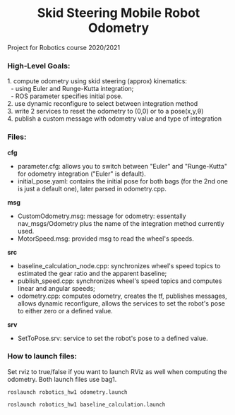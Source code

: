 <h1 align="center">
  Skid Steering Mobile Robot Odometry
</h1>

Project for Robotics course 2020/2021

<h3>High-Level Goals:</h3>
1.  compute odometry using skid steering (approx) kinematics: <br />
&nbsp;  -  using Euler and Runge-Kutta integration; <br />
&nbsp;  -  ROS parameter specifies initial pose. <br />
2.  use dynamic reconfigure to select between integration method <br />
3.  write 2 services to reset the odometry to (0,0) or to a pose(x,y,θ) <br />
4.  publish a custom message with odometry value and type of integration <br />

<h3>Files:</h3>

 <b>cfg </b>
-  parameter.cfg: allows you to switch between "Euler" and "Runge-Kutta" for odometry integration ("Euler" is default).
-  initial_pose.yaml: contains the initial pose for both bags (for the 2nd one is just a default one), later parsed in odometry.cpp.

<b> msg </b>
-  CustomOdometry.msg: message for odometry: essentally nav_msgs/Odometry plus the name of the integration method currently used.
-  MotorSpeed.msg: provided msg to read the wheel's speeds.
   
<b>src</b> 
-  baseline_calculation_node.cpp: synchronizes wheel's speed topics to estimated the gear ratio and the apparent baseline;
-  publish_speed.cpp: synchronizes wheel's speed topics and computes linear and angular speeds;
-  odometry.cpp: computes odometry, creates the tf, publishes messages, allows dynamic reconfigure, allows the services to set the robot's pose to either zero or a defined value.

<b>srv</b>
-  SetToPose.srv: service to set the robot's pose to a defined value. 

<h3>How to launch files:</h3>
Set rviz to true/false if you want to launch RViz as well when computing the odometry.
Both launch files use bag1.

```shell
roslaunch robotics_hw1 odometry.launch
```
```shell
roslaunch robotics_hw1 baseline_calculation.launch
```
